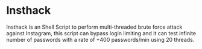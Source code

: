 # Insthack
Insthack is an Shell Script to perform multi-threaded brute force attack against Instagram, this script can bypass login limiting and it can test infinite number of passwords with a rate of +400 passwords/min using 20 threads.
